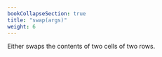 ```yaml
---
bookCollapseSection: true
title: "swap(args)"
weight: 6
---
```


Either swaps the contents of two cells of two rows.